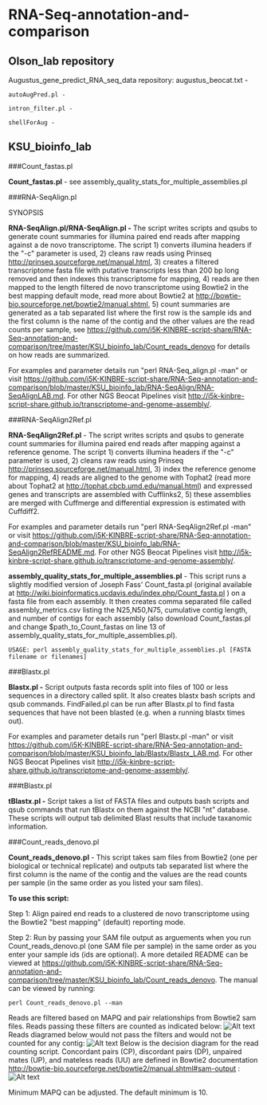RNA-Seq-annotation-and-comparison
=================================

Olson_lab repository
--------------------

  Augustus_gene_predict_RNA_seq_data repository:
    augustus_beocat.txt -

    autoAugPred.pl -

    intron_filter.pl -

    shellForAug -
    
KSU_bioinfo_lab
---------------
###Count_fastas.pl

**Count_fastas.pl** - see assembly_quality_stats_for_multiple_assemblies.pl

###RNA-SeqAlign.pl

SYNOPSIS

**RNA-SeqAlign.pl/RNA-SeqAlign.pl -** The script writes scripts and qsubs to generate
       count summaries for illumina paired end reads after mapping against a
       de novo transcriptome. The script 1) converts illumina headers if the
       "-c" parameter is used, 2) cleans raw reads using Prinseq
       http://prinseq.sourceforge.net/manual.html, 3) creates a filtered
       transcriptome fasta file with putative transcripts less than 200 bp
       long removed and then indexes this transcriptome for mapping, 4) reads
       are then mapped to the length filtered de novo transcriptome using
       Bowtie2 in the best mapping default mode, read more about Bowtie2 at
       http://bowtie-bio.sourceforge.net/bowtie2/manual.shtml, 5) count
       summaries are generated as a tab separated list where the first row is
       the sample ids and the first column is the name of the contig and the
       other values are the read counts per sample, see
       https://github.com/i5K-KINBRE-script-share/RNA-Seq-annotation-and-comparison/tree/master/KSU_bioinfo_lab/Count_reads_denovo
       for details on how reads are summarized.

For examples and parameter details run "perl RNA-Seq_align.pl -man" or visit https://github.com/i5K-KINBRE-script-share/RNA-Seq-annotation-and-comparison/blob/master/KSU_bioinfo_lab/RNA-SeqAlign/RNA-SeqAlignLAB.md. For other NGS Beocat Pipelines visit http://i5k-kinbre-script-share.github.io/transcriptome-and-genome-assembly/.

###RNA-SeqAlign2Ref.pl

**RNA-SeqAlign2Ref.pl** - The script writes scripts and qsubs to generate count summaries for illumina paired end reads after mapping against a reference genome. The script 1) converts illumina headers if the "-c" parameter is used, 2) cleans raw reads using Prinseq http://prinseq.sourceforge.net/manual.html, 3) index the reference genome for mapping, 4) reads are aligned to the genome with Tophat2 (read more about Tophat2 at http://tophat.cbcb.umd.edu/manual.html) and expressed genes and transcripts are assembled with Cufflinks2, 5) these assemblies are merged with Cuffmerge and differential expression is estimated with Cuffdiff2.

For examples and parameter details run "perl RNA-SeqAlign2Ref.pl -man" or visit https://github.com/i5K-KINBRE-script-share/RNA-Seq-annotation-and-comparison/blob/master/KSU_bioinfo_lab/RNA-SeqAlign2RefREADME.md. For other NGS Beocat Pipelines visit http://i5k-kinbre-script-share.github.io/transcriptome-and-genome-assembly/.

**assembly_quality_stats_for_multiple_assemblies.pl** - This script runs a slightly modified version of Joseph Fass' Count_fasta.pl (original available at http://wiki.bioinformatics.ucdavis.edu/index.php/Count_fasta.pl ) on a fasta file from each assembly. It then creates comma separated file called assembly_metrics.csv listing the N25,N50,N75, cumulative contig length, and number of contigs for each assembly (also download Count_fastas.pl and change $path_to_Count_fastas on line 13 of assembly_quality_stats_for_multiple_assemblies.pl).

```
USAGE: perl assembly_quality_stats_for_multiple_assemblies.pl [FASTA filename or filenames]
```

###Blastx.pl

**Blastx.pl -** Script outputs fasta records split into files  of 100 or less sequences in a directory called split. It also creates blastx bash scripts and qsub commands. FindFailed.pl can be run after Blastx.pl to find fasta sequences that have not been blasted (e.g. when a running blastx times out).

For examples and parameter details run "perl Blastx.pl -man" or visit https://github.com/i5K-KINBRE-script-share/RNA-Seq-annotation-and-comparison/blob/master/KSU_bioinfo_lab/Blastx/Blastx_LAB.md. For other NGS Beocat Pipelines visit http://i5k-kinbre-script-share.github.io/transcriptome-and-genome-assembly/.

###tBlastx.pl

**tBlastx.pl -** Script takes a list of FASTA files and outputs bash scripts and qsub commands that run tBlastx on them against the NCBI "nt" database. These scripts will output tab delimited Blast results that include taxanomic information.  

###Count_reads_denovo.pl

**Count_reads_denovo.pl** - This script takes sam files from Bowtie2 (one per biological or technical replicate) and outputs tab separated list where the first column is the name of the contig and the values are the read counts per sample (in the same order as you listed your sam files).

**To use this script:**

Step 1: Align paired end reads to a clustered de novo transcriptome using the Bowtie2 "best mapping" (default) reporting mode.

Step 2: Run by passing your SAM file output as arguements when you run Count_reads_denovo.pl (one SAM file per sample) in the same order as you enter your sample ids (ids are optional). A more detailed README can be viewed at https://github.com/i5K-KINBRE-script-share/RNA-Seq-annotation-and-comparison/tree/master/KSU_bioinfo_lab/Count_reads_denovo. The manual can be viewed by running:

```
perl Count_reads_denovo.pl --man
```

Reads are filtered based on MAPQ and pair relationships from Bowtie2 sam files. Reads passing these filters are counted as indicated below:
  ![Alt text](https://raw.github.com/i5K-KINBRE-script-share/RNA-Seq-annotation-and-comparison/master/KSU_bioinfo_lab/accepted_alignments.png)
  Reads diagramed below would not pass the filters and would not be counted for any contig:
  ![Alt text](https://raw.github.com/i5K-KINBRE-script-share/RNA-Seq-annotation-and-comparison/master/KSU_bioinfo_lab/rejected_alignments.png)
  Below is the decision diagram for the read counting script. Concordant pairs (CP), discordant pairs (DP), unpaired mates (UP), and mateless reads (UU) are defined in Bowtie2 documentation http://bowtie-bio.sourceforge.net/bowtie2/manual.shtml#sam-output
:
  ![Alt text](https://raw.github.com/i5K-KINBRE-script-share/RNA-Seq-annotation-and-comparison/master/KSU_bioinfo_lab/count_diagram.png)

Minimum MAPQ can be adjusted. The default minimum is 10.


